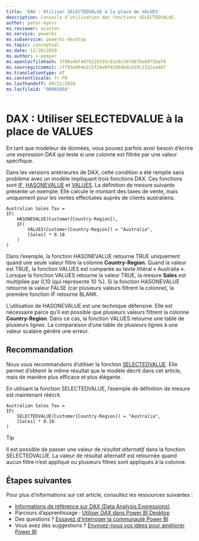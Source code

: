 ```yaml
---
title: 'DAX : Utiliser SELECTEDVALUE à la place de VALUES'
description: Conseils d’utilisation des fonctions SELECTEDVALUE.
author: peter-myers
ms.reviewer: asaxton
ms.service: powerbi
ms.subservice: powerbi-desktop
ms.topic: conceptual
ms.date: 11/20/2019
ms.author: v-pemyer
ms.openlocfilehash: 3f80a4bf4d7b220192c81e9c567d676e60f5baf0
ms.sourcegitcommit: cff93e604e2c5f24e0f03d6dbdcd10c2332aa487
ms.translationtype: HT
ms.contentlocale: fr-FR
ms.lasthandoff: 09/22/2020
ms.locfileid: "90965056"
---
```

# <a name="dax-use-selectedvalue-instead-of-values"></a>DAX : Utiliser SELECTEDVALUE à la place de VALUES

En tant que modeleur de données, vous pouvez parfois avoir besoin d’écrire une expression DAX qui teste si une colonne est filtrée par une valeur spécifique.

Dans les versions antérieures de DAX, cette condition a été remplie sans problème avec un modèle impliquant trois fonctions DAX. Ces fonctions sont [IF](/dax/if-function-dax), [HASONEVALUE](/dax/hasonevalue-function-dax) et [VALUES](/dax/values-function-dax). La définition de mesure suivante présente un exemple. Elle calcule le montant des taxes de vente, mais uniquement pour les ventes effectuées auprès de clients australiens.

```dax
Australian Sales Tax =
IF(
    HASONEVALUE(Customer[Country-Region]),
    IF(
        VALUES(Customer[Country-Region]) = "Australia",
        [Sales] * 0.10
    )
)
```

Dans l’exemple, la fonction HASONEVALUE retourne TRUE uniquement quand une seule valeur filtre la colonne **Country-Region**. Quand la valeur est TRUE, la fonction VALUES est comparée au texte littéral « Australia ». Lorsque la fonction VALUES retourne la valeur TRUE, la mesure **Sales** est multipliée par 0,10 (qui représente 10 %). Si la fonction HASONEVALUE retourne la valeur FALSE (car plusieurs valeurs filtrent la colonne), la première fonction IF retourne BLANK.

L’utilisation de HASONEVALUE est une technique défensive. Elle est nécessaire parce qu’il est possible que plusieurs valeurs filtrent la colonne **Country-Region**. Dans ce cas, la fonction VALUES retourne une table de plusieurs lignes. La comparaison d’une table de plusieurs lignes à une valeur scalaire génère une erreur.

## <a name="recommendation"></a>Recommandation

Nous vous recommandons d’utiliser la fonction [SELECTEDVALUE](/dax/selectedvalue-function). Elle permet d’obtenir le même résultat que le modèle décrit dans cet article, mais de manière plus efficace et plus élégante.

En utilisant la fonction SELECTEDVALUE, l’exemple de définition de mesure est maintenant réécrit.

```dax
Australian Sales Tax =
IF(
    SELECTEDVALUE(Customer[Country-Region]) = "Australia",
    [Sales] * 0.10
)
```

> [!TIP]
> Il est possible de passer une valeur de _résultat alternatif_ dans la fonction SELECTEDVALUE. La valeur de résultat alternatif est retournée quand aucun filtre n’est appliqué ou plusieurs filtres sont appliqués à la colonne.

## <a name="next-steps"></a>Étapes suivantes

Pour plus d’informations sur cet article, consultez les ressources suivantes :

- [Informations de référence sur DAX (Data Analysis Expressions)](/dax/)
- Parcours d’apprentissage : [Utiliser DAX dans Power BI Desktop](/learn/paths/dax-power-bi/)
- Des questions ? [Essayez d’interroger la communauté Power BI](https://community.powerbi.com/)
- Vous avez des suggestions ? [Envoyez-nous vos idées pour améliorer Power BI](https://ideas.powerbi.com)